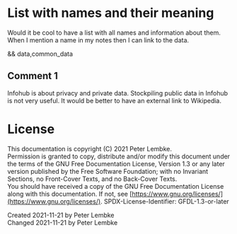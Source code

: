 # List with names and their meaning
Would it be cool to have a list with all names and information about them.
When I mention a name in my notes then I can link to the data.

&& data,common_data

## Comment 1
Infohub is about privacy and private data. Stockpiling public data in Infohub is not very useful.
It would be better to have an external link to Wikipedia.

# License
This documentation is copyright (C) 2021 Peter Lembke.  
Permission is granted to copy, distribute and/or modify this document under the terms of the GNU Free Documentation License, Version 1.3 or any later version published by the Free Software Foundation; with no Invariant Sections, no Front-Cover Texts, and no Back-Cover Texts.  
You should have received a copy of the GNU Free Documentation License along with this documentation. If not, see [https://www.gnu.org/licenses/](https://www.gnu.org/licenses/).  SPDX-License-Identifier: GFDL-1.3-or-later

Created 2021-11-21 by Peter Lembke  
Changed 2021-11-21 by Peter Lembke  
